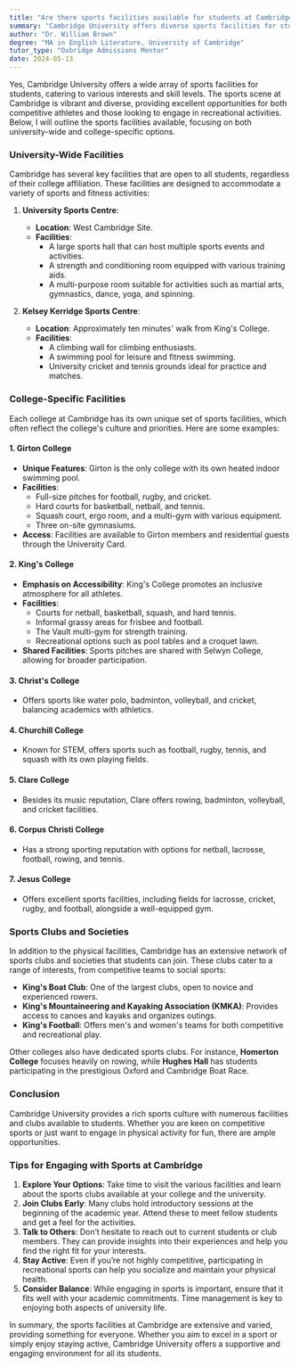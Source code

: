 ```yaml
---
title: "Are there sports facilities available for students at Cambridge?"
summary: "Cambridge University offers diverse sports facilities for students, including university-wide and college-specific options for all skill levels."
author: "Dr. William Brown"
degree: "MA in English Literature, University of Cambridge"
tutor_type: "Oxbridge Admissions Mentor"
date: 2024-05-13
---
```


Yes, Cambridge University offers a wide array of sports facilities for students, catering to various interests and skill levels. The sports scene at Cambridge is vibrant and diverse, providing excellent opportunities for both competitive athletes and those looking to engage in recreational activities. Below, I will outline the sports facilities available, focusing on both university-wide and college-specific options.

### University-Wide Facilities

Cambridge has several key facilities that are open to all students, regardless of their college affiliation. These facilities are designed to accommodate a variety of sports and fitness activities:

1. **University Sports Centre**: 
   - **Location**: West Cambridge Site.
   - **Facilities**: 
     - A large sports hall that can host multiple sports events and activities.
     - A strength and conditioning room equipped with various training aids.
     - A multi-purpose room suitable for activities such as martial arts, gymnastics, dance, yoga, and spinning.

2. **Kelsey Kerridge Sports Centre**:
   - **Location**: Approximately ten minutes' walk from King's College.
   - **Facilities**: 
     - A climbing wall for climbing enthusiasts.
     - A swimming pool for leisure and fitness swimming. 
     - University cricket and tennis grounds ideal for practice and matches.

### College-Specific Facilities

Each college at Cambridge has its own unique set of sports facilities, which often reflect the college's culture and priorities. Here are some examples:

#### 1. **Girton College**
- **Unique Features**: Girton is the only college with its own heated indoor swimming pool.
- **Facilities**: 
  - Full-size pitches for football, rugby, and cricket.
  - Hard courts for basketball, netball, and tennis.
  - Squash court, ergo room, and a multi-gym with various equipment.
  - Three on-site gymnasiums.
- **Access**: Facilities are available to Girton members and residential guests through the University Card.

#### 2. **King's College**
- **Emphasis on Accessibility**: King's College promotes an inclusive atmosphere for all athletes.
- **Facilities**: 
  - Courts for netball, basketball, squash, and hard tennis.
  - Informal grassy areas for frisbee and football.
  - The Vault multi-gym for strength training.
  - Recreational options such as pool tables and a croquet lawn.
- **Shared Facilities**: Sports pitches are shared with Selwyn College, allowing for broader participation.

#### 3. **Christ's College**
- Offers sports like water polo, badminton, volleyball, and cricket, balancing academics with athletics.

#### 4. **Churchill College**
- Known for STEM, offers sports such as football, rugby, tennis, and squash with its own playing fields.

#### 5. **Clare College**
- Besides its music reputation, Clare offers rowing, badminton, volleyball, and cricket facilities.

#### 6. **Corpus Christi College**
- Has a strong sporting reputation with options for netball, lacrosse, football, rowing, and tennis.

#### 7. **Jesus College**
- Offers excellent sports facilities, including fields for lacrosse, cricket, rugby, and football, alongside a well-equipped gym.

### Sports Clubs and Societies

In addition to the physical facilities, Cambridge has an extensive network of sports clubs and societies that students can join. These clubs cater to a range of interests, from competitive teams to social sports:

- **King's Boat Club**: One of the largest clubs, open to novice and experienced rowers.
- **King's Mountaineering and Kayaking Association (KMKA)**: Provides access to canoes and kayaks and organizes outings.
- **King's Football**: Offers men's and women's teams for both competitive and recreational play.

Other colleges also have dedicated sports clubs. For instance, **Homerton College** focuses heavily on rowing, while **Hughes Hall** has students participating in the prestigious Oxford and Cambridge Boat Race. 

### Conclusion

Cambridge University provides a rich sports culture with numerous facilities and clubs available to students. Whether you are keen on competitive sports or just want to engage in physical activity for fun, there are ample opportunities. 

### Tips for Engaging with Sports at Cambridge

1. **Explore Your Options**: Take time to visit the various facilities and learn about the sports clubs available at your college and the university.
2. **Join Clubs Early**: Many clubs hold introductory sessions at the beginning of the academic year. Attend these to meet fellow students and get a feel for the activities.
3. **Talk to Others**: Don’t hesitate to reach out to current students or club members. They can provide insights into their experiences and help you find the right fit for your interests.
4. **Stay Active**: Even if you’re not highly competitive, participating in recreational sports can help you socialize and maintain your physical health.
5. **Consider Balance**: While engaging in sports is important, ensure that it fits well with your academic commitments. Time management is key to enjoying both aspects of university life.

In summary, the sports facilities at Cambridge are extensive and varied, providing something for everyone. Whether you aim to excel in a sport or simply enjoy staying active, Cambridge University offers a supportive and engaging environment for all its students.
    